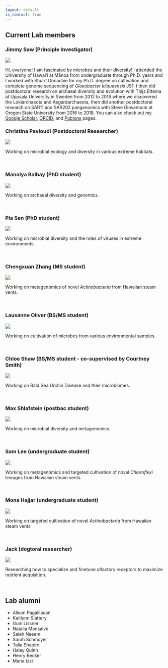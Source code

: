 ```yaml
---
layout: default
is_contact: true
---
```


## Current Lab members

### Jimmy Saw (Principle Investigator)

<img class="profile-picture" src="images/js4.png">

Hi, everyone! I am fascinated by microbes and their diversity! I attended the University of Hawaiʻi at Mānoa from undergraduate through Ph.D. years and I worked with Stuart Donachie for my Ph.D. degree on cultivation and complete genome sequencing of *Gloeobacter kilaueensis* JS1.
I then did postdoctoral research on archaeal diversity and evolution with Thijs Ettema at Uppsala University in Sweden from 2012 to 2016 where we discovered the Lokiarchaeota and Asgardarchaeota, then did another postdoctoral research on SAR11 and SAR202 pangenomics with Steve Giovannoni at Oregon State University from 2016 to 2018.
You can also check out my [Google Scholar](https://scholar.google.com/citations?user=9Vx-JTgAAAAJ&hl=en&oi=ao), [ORCID](https://orcid.org/0000-0001-8353-3854), and [Publons](https://publons.com/researcher/1441615/jimmy-saw/) pages.

### Christina Pavloudi (Postdoctoral Researcher)

<img class="profile-picture" src="images/pav.jpg">

Working on microbial ecology and diversity in various extreme habitats.

&nbsp;
&nbsp;

### Manolya Balbay (PhD student)

<img class="profile-picture" src="images/mb.jpg">

Working on archaeal diversity and genomics.

&nbsp;
&nbsp;

### Pia Sen (PhD student)

<img class="profile-picture" src="images/pia.png">

Working on microbial diversity and the roles of viruses in extreme environments.

&nbsp;
&nbsp;

### Chengxuan Zhang (MS student)

<img class="profile-picture" src="images/cz.jpg">

Working on metagenomics of novel *Actinobacteria* from Hawaiian steam vents.

&nbsp;
&nbsp;

### Lausanne Oliver (BS/MS student)

<img class="profile-picture" src="images/llo.png">

Working on cultivation of microbes from various environmental samples.

&nbsp;
&nbsp;

### Chloe Shaw (BS/MS student - co-supervised by Courtney Smith)

<img class="profile-picture" src="images/su.png">

Working on Bald Sea Urchin Disease and their microbiomes.

&nbsp;
&nbsp;

### Max Shlafstein (postbac student)

<img class="profile-picture" src="images/max.jpg">

Working on microbial diversity and metagenomics.

&nbsp;
&nbsp;

### Sam Lee (undergraduate student)

<img class="profile-picture" src="images/sl.jpg">

Working on metagenomics and targeted cultivation of novel *Chloroflexi* lineages from Hawaiian steam vents.

&nbsp;
&nbsp;

### Mona Hajjar (undergraduate student)

<img class="profile-picture" src="images/mona.jpg">

Working on targeted cultivation of novel *Actinobacteria* from Hawaiian steam vents

&nbsp;
&nbsp;

### Jack (dogtoral researcher)

<img class="profile-picture" src="images/jack.jpg">

Researching how to specialize and finetune olfactory receptors to maximize nutrient acquisition.

&nbsp;
&nbsp;

## Lab alumni

  - Alison Pagalilauan
  - Kaitlynn Slattery
  - Guin Lissner
  - Natalia Monsalve
  - Saleh Naeem
  - Sarah Schmoyer
  - Talia Shapiro
  - Haley Quinn
  - Henry Becker
  - Maria Izzi
